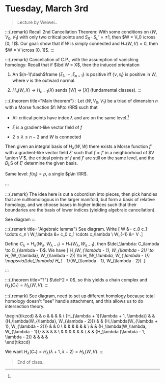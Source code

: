 # Tuesday, March 3rd

> Lecture by Weiwei..

:::{.remark}
Recall 2nd Cancellation Theorem:
With some conditions on $(W, V_0, V_1)$ with only two critical points and $S_R \cdot S_L' = \pm 1$, then $W = V_0 \cross [0, 1]$.
Our goal: show that if $W$ is simply connected and $H_*(W, V) = 0$, then $W = V \cross [0, 1]$.
:::

:::{.remark}
Cancellation of C.P., with the assumption of vanishing homology:
Recall that if $\bd W = X$, then the induced orientation 

1. An $(n-1)\dash$frame $\{ \xi_1, \cdots, \xi_{n+1} \}$ is positive iff $\{ \nu, x_i\}$ is positive in $W$, where $\nu$ is the outward normal.

2. $H_n(W, X) \to H_{n-1}(X)$ sends $[W] \to [X]$ (fundamental classes).
:::

:::{.theorem title="Main theorem"}
: Let $(W, V_0, V_1)$ be a triad of dimension $n$  with a Morse function $f: M\to \RR$ such that 

- All critical points have index $\lambda$ and are on the same level.[^same_level_reminder]

- $\xi$ is a gradient-like vector field of $f$
- $2\leq \lambda \leq n-2$ and $W$ is connected

Then given an integral basis of $H_{\lambda}(W, W)$ there exists a Morse function $f'$ with a gradient-like vector field $\xi'$ such that $f = f'$ in a neighborhood of $V \union V'$, the critical points of $f$ and $f'$ are still on the same level, and the $D_L$S of $\xi'$ determine the given basis.

[^same_level_reminder]: 
Same level: $f(x_i) = p$, a single $p\in \RR$.

:::

:::{.remark}
The idea here is cut a cobordism into pieces, then pick handles that are nullhomologous in the larger manifold, but form a basis of relative homology, and we choose bases in higher indices such that their boundaries are the basis of lower indices (yielding algebraic cancellation).

See diagram
:::

:::{.remark title="Algebraic lemma"}
See diagram.
Write 
\[
W &= c_0 c_1 \cdots c_n \\
W_\lambda &= c_0 c_1 \cdots c_\lambda \\
W_{-1} &= V
.\]

Define $C_\lambda = H_\lambda(W_\lambda, W_{\lambda - 1}) = H_*(W_\lambda, W_{\lambda - 1})$, then $\del_\lambda: C_\lambda \to C_{\lambda - 1}$.
We have
\[
H_*(W_{\lambda - 1}, W_{\lambda - 2}) \to H_*(W_{\lambda}, W_{\lambda - 2}) \to H_*(W_\lambda, W_{\lambda - 1}) \mapsvia{\del_\lambda} H_{* - 1}(W_{\lambda - 1}, W_{\lambda - 2})
.\]

:::

:::{.theorem title="?"}
$\del^2 = 0$, so this yields a chain complex and $H_\lambda(C_*) = H_{\lambda}(W, V)$.
:::

:::{.remark}
See diagram, need to set up different homology because total homology doesn't "see" handle attachment, and this allows us to do intersection theory.

\begin{tikzcd}
                                        &  & o                                         &  &                                               &  &   \\
{H_{\lambda + 1}(\lambda + 1, \lambda)} &  & {H_\lambda(W_{\lambda}, W_{\lambda - 2})} &  & {H_\lambda(W_{\lambda + 1}, W_{\lambda - 2})} &  & 0 \\
                                        &  &                                           &  &                                               &  &   \\
                                        &  & {H_\lambda(W_\lambda, W_{\lambda - 1})}   &  &                                               &  &   \\
                                        &  &                                           &  &                                               &  &   \\
                                        &  & {H_\lambda (\lambda - 1, \lambda - 2)}    &  &                                               &  &  
\end{tikzcd}


We want $H_\lambda(C_*) = H_\lambda(\lambda + 1, \lambda - 2) = H_\lambda(W, V)$.
:::

> End of class..
